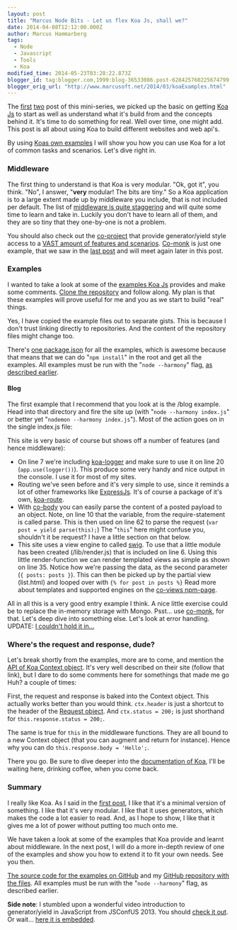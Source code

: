 ```yaml
---
layout: post
title: "Marcus Node Bits - Let us flex Koa Js, shall we?"
date: 2014-04-08T12:12:00.000Z
author: Marcus Hammarberg
tags:
  - Node
  - Javascript
  - Tools
  - Koa
modified_time: 2014-05-23T03:28:22.873Z
blogger_id: tag:blogger.com,1999:blog-36533086.post-628425760225674799
blogger_orig_url: "http://www.marcusoft.net/2014/03/koaExamples.html"
---
```


The [first](http://www.marcusoft.net/2014/03/koaintro.html) [two](http://www.marcusoft.net/2014/03/koaGenYield.html) post of this mini-series, we picked up the basic on getting [Koa Js](http://www.koajs.com/) to start as well as understand what it's build from and the concepts behind it. It's time to do something for real. Well over time, one might add. This post is all about using Koa to build different websites and web api's.

By using [Koas own examples](https://github.com/koajs/examples/) I will show you how you can use Koa for a lot of common tasks and scenarios. Let's dive right in.

### Middleware

The first thing to understand is that Koa is very modular. "Ok, got it", you think. "No", I answer, "**very** modular! The bits are tiny." So a Koa application is to a large extent made up by middleware you include, that is not included per default. The list of [middleware is quite staggering](https://github.com/koajs/koa/wiki) and will quite some time to learn and take in. Luckily you don't have to learn all of them, and they are so tiny that they one-by-one is not a problem.

You should also check out the [co-project](https://github.com/visionmedia/co) that provide generator/yield style access to a [VAST amount of features and scenarios](https://github.com/visionmedia/co/wiki). [Co-monk](https://github.com/visionmedia/co-monk) is just one example, that we saw in the [last post](http://www.marcusoft.net/2014/03/koaGenYield.html) and will meet again later in this post.

### Examples

I wanted to take a look at some of the [examples Koa Js](https://github.com/koajs/examples/) provides and make some comments. [Clone the repository](http://www.marcusoft.net/2014/02/mnb-git.html) and follow along. My plan is that these examples will prove useful for me and you as we start to build "real" things.

Yes, I have copied the example files out to separate gists. This is because I don't trust linking directly to repositories. And the content of the repository files might change too.

There's [one package.json](http://www.marcusoft.net/2014/02/mnb-packagejson.html) for all the examples, which is awesome because that means that we can do "`npm install`" in the root and get all the examples. All examples must be run with the "`node --harmony`" flag, [as described earlier](http://www.marcusoft.net/2014/03/koaintro.html).

#### Blog

The first example that I recommend that you look at is the /blog example. Head into that directory and fire the site up (with "`node --harmony index.js`" or better yet "`nodemon --harmony index.js`"). Most of the action goes on in the single index.js file:

This site is very basic of course but shows off a number of features (and hence middleware):

- On line 7 we're including [koa-logger](https://www.npmjs.org/package/koa-logger) and make sure to use it on line 20 (`app.use(logger())`). This produce some very handy and nice output in the console. I use it for most of my sites.
- Routing we've seen before and it's very simple to use, since it reminds a lot of other frameworks like [ExpressJs](http://expressjs.com/). It's of course a package of it's own, [koa-route](https://www.npmjs.org/package/koa-route).
- With [co-body](https://www.npmjs.org/package/co-body) you can easily parse the content of a posted payload to an object. Note, on line 10 that the variable, from the require-statement is called parse. This is then used on line 62 to parse the request (`var post = yield parse(this);`) The "`this`" here might confuse you, shouldn't it be request? I have a little section on that below.
- This site uses a view engine to called [swig](http://paularmstrong.github.io/swig/). To use that a little module has been created (/lib/render.js) that is included on line 6. Using this little render-function we can render templated views as simple as shown on line 35. Notice how we're passing the data, as the second parameter (`{ posts: posts }`). This can then be picked up by the partial view (list.html) and looped over with `{% for post in posts %}` Read more about templates and supported engines on the [co-views npm-page](https://www.npmjs.org/package/co-views).

All in all this is a very good entry example I think. A nice little exercise could be to replace the in-memory storage with Mongo. Psst... use [co-monk](https://www.npmjs.org/package/co-monk), for that. Let's deep dive into something else. Let's look at error handling. UPDATE: [I couldn't hold it in...](https://github.com/marcusoftnet/koablog-mongo)

### Where's the request and response, dude?

Let's break shortly from the examples, more are to come, and mention the [API of Koa Context object](http://koajs.com/#context). It's very well described on their site (follow that link), but I dare to do some comments here for somethings that made me go Huh? a couple of times:

First, the request and response is baked into the Context object. This actually works better than you would think. `ctx.header` is just a shortcut to the header of the [Request object](https://github.com/visionmedia/node-methods). And `ctx.status = 200;` is just shorthand for `this.response.status = 200;`.

The same is true for `this` in the middleware functions. They are all bound to a new Context object (that you can augment and return for instance). Hence why you can do `this.response.body = 'Hello';`. 

There you go. Be sure to dive deeper into the [documentation of Koa](https://github.com/koajs/koa/wiki), I'll be waiting here, drinking coffee, when you come back.

### Summary

I really like Koa. As I said in the [first post](http://www.marcusoft.net/2014/03/koaintro.html), I like that it's a minimal version of something. I like that it's very modular. I like that it uses generators, which makes the code a lot easier to read. And, as I hope to show, I like that it gives me a lot of power without putting too much onto me.

We have taken a look at some of the examples that Koa provide and learnt about middleware. In the next post, I will do a more in-depth review of one of the examples and show you how to extend it to fit your own needs. See you then.

[The source code for the examples on GitHub](https://github.com/koajs/examples/) and my [GitHub repository with the files](https://github.com/marcusoftnet/koajsExamples). All examples must be run with the "`node --harmony`" flag, as described earlier.

**Side note**: I stumbled upon a wonderful video introduction to generator/yield in JavaScript from JSConfUS 2013. You should [check it out](http://www.youtube.com/watch?v=HygYXVzHxos). Or wait... [here it is embedded](http://www.youtube.com/watch?v=HygYXVzHxos&start=634&end=760).
